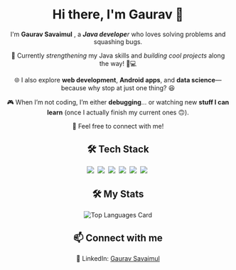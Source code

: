 <h1 align="center">Hi there, I'm Gaurav 👋</h1>
<div align="center">
<p>I'm <strong>Gaurav Savaimul</strong> , a <strong><em>Java develope</em></strong><em>r</em> who loves solving problems and squashing bugs.</p>

<p>🚀 Currently <em>strengthening</em> my Java skills and <em>building cool projects</em> along the way! 💪💻</p>

<p>🌐 I also explore <strong>web development</strong>, <strong>Android apps</strong>, and <strong>data science</strong>—because why stop at just one thing? 😆</p>

<p>🎮 When I’m not coding, I’m either <strong>debugging</strong>… or watching new <strong>stuff I can learn</strong> (once I actually finish my current ones 🙃).</p>

<p>📩 Feel free to connect with me!</p>

</div>
<h2 align="center">🛠 Tech Stack</h2>
<div align="center">
<img src="https://img.shields.io/badge/Java-%23ED8B00.svg?logo=openjdk&logoColor=white">&nbsp;
<img src="https://img.shields.io/badge/MySQL-4479A1?logo=mysql&logoColor=fff">&nbsp;
<img src="https://img.shields.io/badge/C-00599C?logo=c&logoColor=white">&nbsp;
<img src="https://img.shields.io/badge/Python-3776AB?logo=python&logoColor=fff">&nbsp;
<img src="https://img.shields.io/badge/HTML-%23E34F26.svg?logo=html5&logoColor=white">&nbsp;
<img src="https://img.shields.io/badge/CSS-1572B6?logo=css3&logoColor=fff">&nbsp;</div>
<h2 align="center">🛠 My Stats</h2>
<div align="center">
<img src="https://github-readme-stats.vercel.app/api/top-langs/?username=gaurav-savaimul&layout=compact&theme=dark" alt="Top Languages Card"></div>
<h2 align="center">📫 Connect with me</h2>
<p align="center">🔗 LinkedIn: <a href="https://in.linkedin.com/in/gaurav-savaimul" target="_blank">Gaurav Savaimul</a></p>
